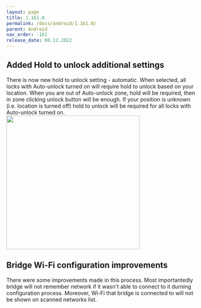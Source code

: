 ```yaml
---
layout: page
title: 1.161.0
permalink: /docs/android/1.161.0/
parent: Android
nav_order: -161
release_date: 08.12.2022
---
```


## Added Hold to unlock additional settings
There is now new hold to unlock setting - automatic. When selected, all locks with Auto-unlock turned on will require hold to unlock based on your location. When you are out of Auto-unlock zone, hold will be required, then in zone clicking unlock button will be enough. If your position is unknown (i.e. location is turned off) hold to unlock will be required for all locks with Auto-unlock turned on.\
<img src="/tedee-release-notes/docs/android/assets/1.161.0-hold-to-unlock.png" width="350">

## Bridge Wi-Fi configuration improvements
There were some improvements made in this process. Most importantedly bridge will not remember network if it wasn't able to connect to it durning configuration process. Moreover, Wi-Fi that bridge is connected to will not be shown on scanned networks list.